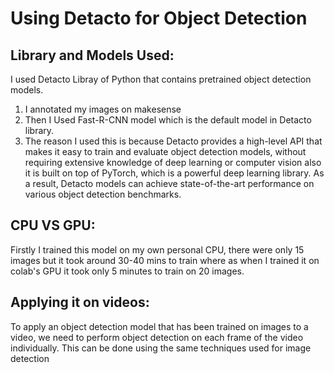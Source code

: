 # Using Detacto for Object Detection

## Library and Models Used:

I used Detacto Libray of Python that contains pretrained object detection models.
1. I annotated my images on makesense
2. Then I Used Fast-R-CNN model which is the default model in Detacto library.
3. The reason I used this is because  Detacto provides a high-level API that makes it easy to train and evaluate object detection models, without requiring extensive knowledge of deep learning or computer vision also it is built on top of PyTorch, which is a powerful deep learning library. As a result, Detacto models can achieve state-of-the-art performance on various object detection benchmarks.

## CPU VS GPU:

Firstly I trained this model on my own personal CPU, there were only 15 images but it took around 30-40 mins to train where as when I trained it on colab's GPU it took only 5 minutes to train on 20 images.

## Applying it on videos:
To apply an object detection model that has been trained on images to a video, we need to perform object detection on each frame of the video individually. This can be done using the same techniques used for image detection

